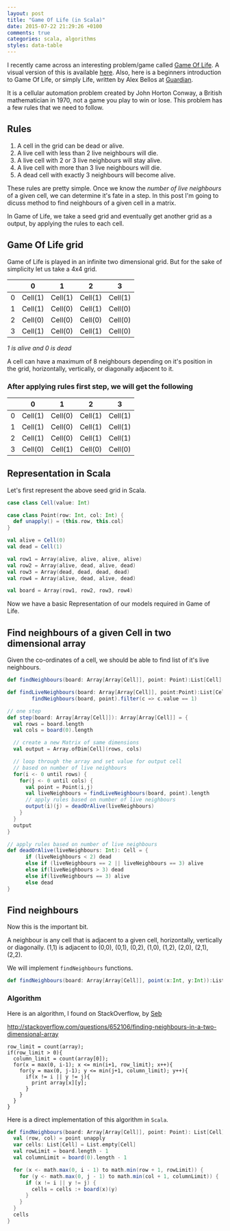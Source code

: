 ```yaml
---
layout: post
title: "Game Of Life (in Scala)"
date: 2015-07-22 21:29:26 +0100
comments: true
categories: scala, algorithms
styles: data-table
---
```


I recently came across an interesting problem/game called [Game Of Life][1]. A visual version of this is available [here][2]. Also, here is a beginners introduction to Game Of Life, or simply Life, written by Alex Bellos at [Guardian][guardian-gol].

It is a cellular automation problem created by John Horton Conway, a British mathematician in 1970, not a game you play to win or lose. This problem has a few rules that we need to follow.

## Rules
1. A cell in the grid can be dead or alive.
2. A live cell with less than 2 live neighbours will die.
3. A live cell with 2 or 3 live neighbours will stay alive.
4. A live cell with more than 3 live neighbours will die.
5. A dead cell with exactly 3 neighbours will become alive.

These rules are pretty simple. Once we know the _number of live neighbours_ of a given cell, we can determine it's fate in a step. In this post I'm going to dicuss method to find neighbours of a given cell in a matrix.

In Game of Life, we take a seed grid and eventually get another grid as a output, by applying the rules to each cell.

<!-- more -->

## Game Of Life grid
Game of Life is played in an infinite two dimensional grid. But for the sake of simplicity let us take a 4x4 grid.

|     |  0 | 1  | 2 | 3 |
| --- | ------- | ------- | ------- | ------- |
| 0 | Cell(1) | Cell(1) | Cell(1) | Cell(1) |
| 1 | Cell(1) | Cell(0) | Cell(1) | Cell(0) |
| 2 | Cell(0) | Cell(0) | Cell(0) | Cell(0) |
| 3 | Cell(1) | Cell(0) | Cell(1) | Cell(0) |

*1 is alive and 0 is dead*

A cell can have a maximum of 8 neighbours depending on it's position in the grid, horizontally, vertically, or diagonally adjacent to it.

### After applying rules first step, we will get the following

|     |  0 | 1  | 2 | 3 |
| --- | ------- | ------- | ------- | ------- |
| 0 | Cell(1) | Cell(0) | Cell(1) | Cell(1) |
| 1 | Cell(1) | Cell(0) | Cell(1) | Cell(1) |
| 2 | Cell(1) | Cell(0) | Cell(1) | Cell(1) |
| 3 | Cell(0) | Cell(1) | Cell(0) | Cell(0) |

## Representation in Scala
Let's first represent the above seed grid in Scala.

``` scala
case class Cell(value: Int)

case class Point(row: Int, col: Int) {
  def unapply() = (this.row, this.col)
}

val alive = Cell(0)
val dead = Cell(1)

val row1 = Array(alive, alive, alive, alive)
val row2 = Array(alive, dead, alive, dead)
val row3 = Array(dead, dead, dead, dead)
val row4 = Array(alive, dead, alive, dead)

val board = Array(row1, row2, row3, row4)
```

Now we have a basic Representation of our models required in Game of Life.

## Find neighbours of a given Cell in two dimensional array
Given the co-ordinates of a cell, we should be able to find list of it's live neighbours.

``` scala
def findNeighbours(board: Array[Array[Cell]], point: Point):List[Cell] = ???

def findLiveNeighbours(board: Array[Array[Cell]], point:Point):List[Cell] =
        findNeighbours(board, point).filter(c => c.value == 1)

// one step
def step(board: Array[Array[Cell]]): Array[Array[Cell]] = {
  val rows = board.length
  val cols = board(0).length

  // create a new Matrix of same dimensions
  val output = Array.ofDim[Cell](rows, cols)

  // loop through the array and set value for output cell
  // based on number of live neighbours
  for(i <- 0 until rows) {
    for(j <- 0 until cols) {
      val point = Point(i,j)
      val liveNeighbours = findLiveNeighbours(board, point).length
      // apply rules based on number of live neighbours
      output(i)(j) = deadOrAlive(liveNeighbours)
    }
  }
  output
}

// apply rules based on number of live neighbours
def deadOrAlive(liveNeighbours: Int): Cell = {
      if (liveNeighbours < 2) dead
      else if (liveNeighbours == 2 || liveNeighbours == 3) alive
      else if(liveNeighbours > 3) dead
      else if(liveNeighbours == 3) alive
      else dead
}

```

## Find neighbours

Now this is the important bit.

A neighbour is any cell that is adjacent to a given cell, horizontally, vertically or diagonally. (1,1) is adjacent to (0,0), (0,1), (0,2), (1,0), (1,2), (2,0), (2,1), (2,2).

We will implement `findNeighbours` functions.

``` scala
def findNeighbours(board: Array[Array[Cell]], point(x:Int, y:Int)):List[Cell] = ???
```

### Algorithm
Here is an algorithm, I found on StackOverflow, by [Seb][Seb]

http://stackoverflow.com/questions/652106/finding-neighbours-in-a-two-dimensional-array

```
row_limit = count(array);
if(row_limit > 0){
  column_limit = count(array[0]);
  for(x = max(0, i-1); x <= min(i+1, row_limit); x++){
    for(y = max(0, j-1); y <= min(j+1, column_limit); y++){
      if(x != i || y != j){
        print array[x][y];
      }
    }
  }
}
```

Here is a direct implementation of this algorithm in `Scala`.

``` scala
def findNeighbours(board: Array[Array[Cell]], point: Point): List[Cell] = {
  val (row, col) = point unapply  
  var cells: List[Cell] = List.empty[Cell]
  val rowLimit = board.length - 1
  val columnLimit = board(0).length - 1

  for (x <- math.max(0, i - 1) to math.min(row + 1, rowLimit)) {
    for (y <- math.max(0, j - 1) to math.min(col + 1, columnLimit)) {
      if (x != i || y != j) {
        cells = cells :+ board(x)(y)
      }
    }
  }
  cells
}
```

[1]:https://en.wikipedia.org/wiki/Conway%27s_Game_of_Life
[2]:http://pmav.eu/stuff/javascript-game-of-life-v3.1.1/
[guardian-gol]:http://www.theguardian.com/science/alexs-adventures-in-numberland/2014/dec/15/the-game-of-life-a-beginners-guide
[3]: http://stackoverflow.com/questions/652106/finding-neighbours-in-a-two-dimensional-array
[Seb]:http://stackoverflow.com/users/76583/seb

